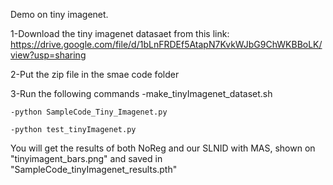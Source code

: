 Demo on tiny imagenet.

1-Download the tiny imagenet datasaet from this link: 
https://drive.google.com/file/d/1bLnFRDEf5AtapN7KvkWJbG9ChWKBBoLK/view?usp=sharing 

2-Put the zip file in the smae code folder

3-Run the following commands 
	-make_tinyImagenet_dataset.sh

	-python SampleCode_Tiny_Imagenet.py

	-python test_tinyImagenet.py


You will get the results of both NoReg and our SLNID with MAS, shown on "tinyimagent_bars.png"  and saved in "SampleCode_tinyImagenet_results.pth"

